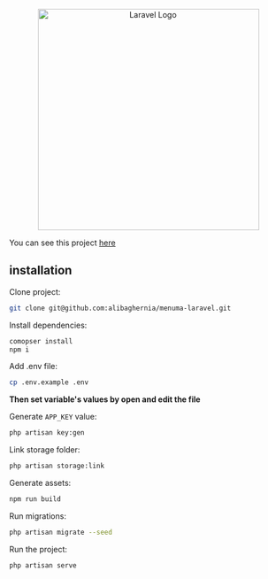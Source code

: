 <p align="center"><a href="https://laravel.com" target="_blank"><img src="https://raw.githubusercontent.com/laravel/art/master/logo-lockup/5%20SVG/2%20CMYK/1%20Full%20Color/laravel-logolockup-cmyk-red.svg" width="400" alt="Laravel Logo"></a></p>

You can see this project [here](https://menuma.online/)

## installation

Clone project:

```bash
git clone git@github.com:alibaghernia/menuma-laravel.git
```

Install dependencies:

```bash
comopser install
npm i
```

Add .env file:

```bash
cp .env.example .env
```

**Then set variable's values by open and edit the file**

Generate `APP_KEY` value:

```bash
php artisan key:gen
```

Link storage folder:

```bash
php artisan storage:link
```

Generate assets:

```bash
npm run build
```

Run migrations:

```bash
php artisan migrate --seed
```

Run the project:

```bash
php artisan serve
```
